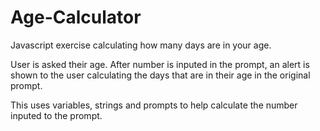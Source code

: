 # Age-Calculator
Javascript exercise calculating how many days are in your age. 

User is asked their age. After number is inputed in the prompt, an alert is shown to the user calculating the days that are in their age in the original prompt. 

This uses variables, strings and prompts to help calculate the number inputed to the prompt. 
